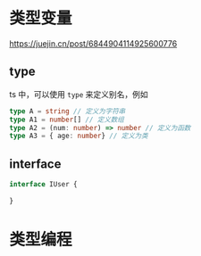 # 类型变量

https://juejin.cn/post/6844904114925600776

## type

ts 中，可以使用 `type` 来定义别名，例如

```ts
type A = string // 定义为字符串
type A1 = number[] // 定义数组
type A2 = (num: number) => number // 定义为函数
type A3 = { age: number} // 定义为类
```

## interface

```ts
interface IUser {
	
}
```

# 类型编程